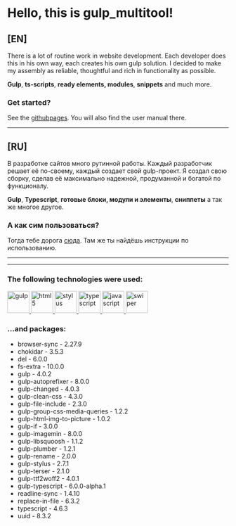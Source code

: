 # Hello, this is gulp_multitool!
## **[EN]**
<!-- Ctrl + Shift + V => live view this file in VS Code -->

There is a lot of routine work in website development. Each developer does this in his own way, each creates his own gulp solution.
I decided to make my assembly as reliable, thoughtful and rich in functionality as possible.

**Gulp**, **ts-scripts**, **ready elements, modules**, **snippets** and much more.

### Get started? 
See the [githubpages].
You will also find the user manual there.

---

## **[RU]**
В разработке сайтов много рутинной работы. Каждый разработчик решает её по-своему, каждый создает свой gulp-проект.
Я создал свою сборку, сделав её максимально надежной, продуманной и богатой по функционалу.

**Gulp**, **Typescript**, **готовые блоки, модули и элементы**, **сниппеты** а так же многое другое.

### А как сим пользоваться? 
Тогда тебе дорога [сюда].
Там же ты найдёшь инструкции по использованию.


[githubpages]: https://ulyanov-programmer.github.io/gulp_multitool/gulp_multitool/docs/
[сюда]: https://ulyanov-programmer.github.io/gulp_multitool/gulp_multitool/docs/

---
---


### The following technologies were used:

<a href='//gulpjs.com/'>
<img src="readmeFiles/readme/gulp.png" width=50px alt='gulp' />
</a>
<a href='//developer.mozilla.org/en-US/docs/Learn/Getting_started_with_the_web/HTML_basics'>
<img src="readmeFiles/readme/html5.png" width=50px alt='html5' />
</a>
<a href='//stylus-lang.com/'>
<img src="readmeFiles/readme/stylus.png" width=50px alt='stylus' />
</a>
<a href='//typescriptlang.org/'>
<img src="readmeFiles/readme/ts.png" width=50px  alt='typescript'/>
</a>
<a href='//developer.mozilla.org/en-US/docs/Web/JavaScript'>
<img src="readmeFiles/readme/js.png" width=50px  alt='javascript'/>
</a>
<a href='//swiperjs.com/'><img src="readmeFiles/readme/swiper.png" width=50px alt='swiper' />
</a>
<br>

### ...and packages:
- browser-sync - 2.27.9
- chokidar - 3.5.3
- del - 6.0.0
- fs-extra - 10.0.0
- gulp - 4.0.2
- gulp-autoprefixer - 8.0.0
- gulp-changed - 4.0.3
- gulp-clean-css - 4.3.0
- gulp-file-include - 2.3.0
- gulp-group-css-media-queries - 1.2.2
- gulp-html-img-to-picture - 1.0.2
- gulp-if - 3.0.0
- gulp-imagemin - 8.0.0
- gulp-libsquoosh - 1.1.2
- gulp-plumber - 1.2.1
- gulp-rename - 2.0.0
- gulp-stylus - 2.7.1
- gulp-terser - 2.1.0
- gulp-ttf2woff2 - 4.0.1
- gulp-typescript - 6.0.0-alpha.1
- readline-sync - 1.4.10
- replace-in-file - 6.3.2
- typescript - 4.6.3
- uuid - 8.3.2

